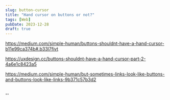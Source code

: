 ```yaml
---
slug: button-cursor
title: "Hand cursor on buttons or not?"
tags: [Web]
pubDate: 2023-12-28
draft: true
---
```


https://medium.com/simple-human/buttons-shouldnt-have-a-hand-cursor-b11e99ca374b#.b33l7fivt

https://uxdesign.cc/buttons-shouldnt-have-a-hand-cursor-part-2-4a6e1c8423a5

https://medium.com/simple-human/but-sometimes-links-look-like-buttons-and-buttons-look-like-links-9b371c57b3d2

### ..
